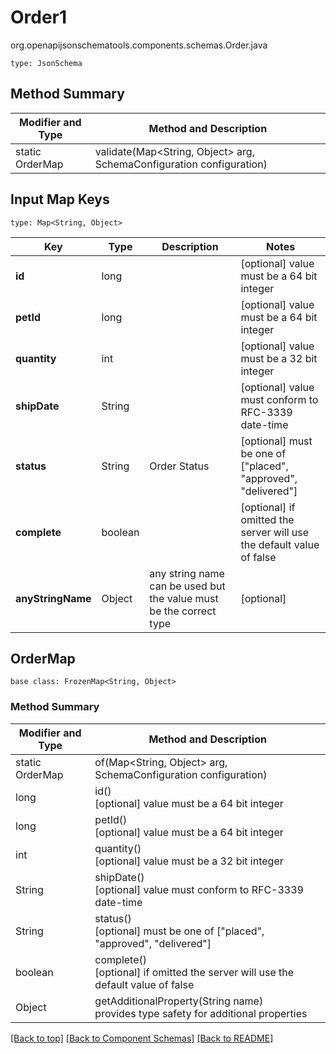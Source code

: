 # Order1
org.openapijsonschematools.components.schemas.Order.java
```
type: JsonSchema
```

## Method Summary
| Modifier and Type | Method and Description |
| ----------------- | ---------------------- |
| static OrderMap | validate(Map<String, Object> arg, SchemaConfiguration configuration) |

## Input Map Keys
```
type: Map<String, Object>
```
Key | Type |  Description | Notes
------------ | ------------- | ------------- | -------------
**id** | long |  | [optional] value must be a 64 bit integer
**petId** | long |  | [optional] value must be a 64 bit integer
**quantity** | int |  | [optional] value must be a 32 bit integer
**shipDate** | String |  | [optional] value must conform to RFC-3339 date-time
**status** | String | Order Status | [optional] must be one of ["placed", "approved", "delivered"]
**complete** | boolean |  | [optional] if omitted the server will use the default value of false
**anyStringName** | Object | any string name can be used but the value must be the correct type | [optional]

## OrderMap
```
base class: FrozenMap<String, Object>
```

### Method Summary
| Modifier and Type | Method and Description |
| ----------------- | ---------------------- |
| static OrderMap | of(Map<String, Object> arg, SchemaConfiguration configuration) |
| long | id()<br>[optional] value must be a 64 bit integer |
| long | petId()<br>[optional] value must be a 64 bit integer |
| int | quantity()<br>[optional] value must be a 32 bit integer |
| String | shipDate()<br>[optional] value must conform to RFC-3339 date-time |
| String | status()<br>[optional] must be one of ["placed", "approved", "delivered"] |
| boolean | complete()<br>[optional] if omitted the server will use the default value of false |
| Object | getAdditionalProperty(String name)<br>provides type safety for additional properties |

[[Back to top]](#top) [[Back to Component Schemas]](../../../README.md#Component-Schemas) [[Back to README]](../../../README.md)
